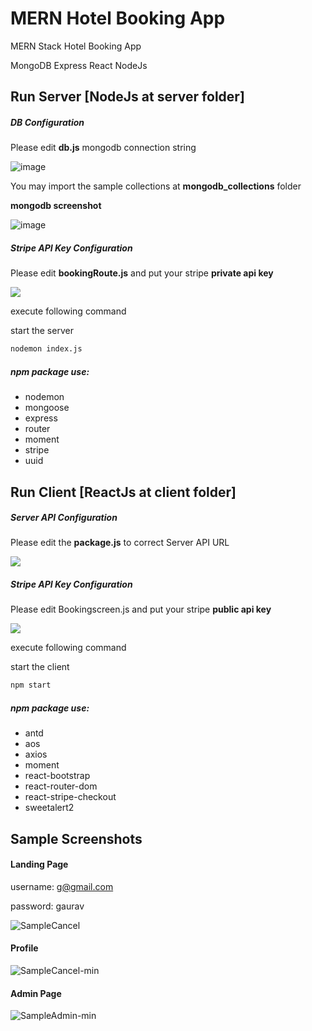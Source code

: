 # MERN Hotel Booking App
MERN Stack Hotel Booking App

MongoDB Express React NodeJs

## Run Server [NodeJs at server folder]

##### DB Configuration

Please edit **db.js** mongodb connection string 

![image](https://user-images.githubusercontent.com/97042529/226100016-f52d4412-3d60-4e7b-9e56-ad11d049a708.png)

You may import the sample collections at **mongodb_collections** folder

**mongodb screenshot**

![image](https://user-images.githubusercontent.com/97042529/226100057-f588b9bb-0c50-49c4-9f08-483256ba4846.png)

##### Stripe API Key Configuration

Please edit **bookingRoute.js** and put your stripe **private api key**

<img src="https://github.com/ongyishen/MERNHotelBooking/blob/main/StripePrivateAPIKey.PNG?raw=true" />

execute following command


start the server

```bash
nodemon index.js
```

##### npm package use:

- nodemon
- mongoose
- express
- router
- moment
- stripe
- uuid



## Run Client [ReactJs at client folder]

##### Server API Configuration

Please edit the **package.js** to correct Server API URL

<img src="https://github.com/ongyishen/MERNHotelBooking/blob/main/ClientServerProxy.PNG?raw=true" />

##### Stripe API Key Configuration

Please edit Bookingscreen.js and put your stripe **public api key**

<img src="https://github.com/ongyishen/MERNHotelBooking/blob/main/StripePublicAPIKey.PNG?raw=true" />

execute following command

start the client

```bash
npm start
```

##### npm package use:

- antd
- aos
- axios
- moment
- react-bootstrap
- react-router-dom
- react-stripe-checkout
- sweetalert2

## Sample Screenshots

#### Landing Page

username: g@gmail.com

password: gaurav

![SampleCancel](https://user-images.githubusercontent.com/97042529/224918631-f195d2d6-7610-495d-8b97-84296101aaac.gif)


#### Profile

![SampleCancel-min](https://user-images.githubusercontent.com/97042529/224918705-a91c1ce8-fb31-4d4c-b30c-b9a2e8a03ba5.gif)


#### Admin Page

![SampleAdmin-min](https://user-images.githubusercontent.com/97042529/224918741-a69baaa2-c523-4288-9b6d-5035bf23f681.gif)


